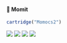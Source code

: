 
<!-- README.md is generated from README.Rmd. Please edit that file -->

#### 🖖 Momit

``` r
cartridge("Momocs2")
```

[![](https://img.shields.io/badge/lifecycle-experimental-orange.svg)](https://www.tidyverse.org/lifecycle/#experimental)
[![](https://travis-ci.org/MomX/Momocs2.svg?branch=master)](https://travis-ci.org/MomX/Momocs2)
[![](https://codecov.io/gh/MomX/Momocs2/branch/master/graph/badge.svg)](https://codecov.io/gh/MomX/Momocs2)
[![](https://www.r-pkg.org/badges/version/Momocs2?color=green)](https://cran.r-project.org/package=Momocs2)
